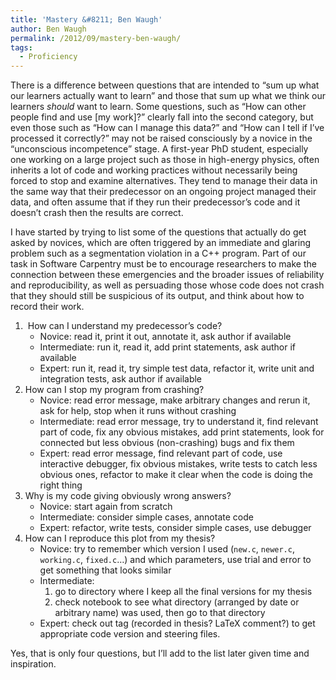 ```yaml
---
title: 'Mastery &#8211; Ben Waugh'
author: Ben Waugh
permalink: /2012/09/mastery-ben-waugh/
tags:
  - Proficiency
---
```

There is a difference between questions that are intended to &#8220;sum up what our learners actually want to learn&#8221; and those that sum up what we think our learners *should* want to learn. Some questions, such as &#8220;How can other people find and use [my work]?&#8221; clearly fall into the second category, but even those such as &#8220;How can I manage this data?&#8221; and &#8220;How can I tell if I’ve processed it correctly?&#8221; may not be raised consciously by a novice in the &#8220;unconscious incompetence&#8221; stage. A first-year PhD student, especially one working on a large project such as those in high-energy physics, often inherits a lot of code and working practices without necessarily being forced to stop and examine alternatives. They tend to manage their data in the same way that their predecessor on an ongoing project managed their data, and often assume that if they run their predecessor&#8217;s code and it doesn&#8217;t crash then the results are correct.

I have started by trying to list some of the questions that actually do get asked by novices, which are often triggered by an immediate and glaring problem such as a segmentation violation in a C++ program. Part of our task in Software Carpentry must be to encourage researchers to make the connection between these emergencies and the broader issues of reliability and reproducibility, as well as persuading those whose code does not crash that they should still be suspicious of its output, and think about how to record their work.

1.   How can I understand my predecessor&#8217;s code? 
    *   Novice: read it, print it out, annotate it, ask author if available
    *   Intermediate: run it, read it, add print statements, ask author if available
    *   Expert: run it, read it, try simple test data, refactor it, write unit and integration tests, ask author if available
2.  How can I stop my program from crashing? 
    *   Novice: read error message, make arbitrary changes and rerun it, ask for help, stop when it runs without crashing
    *   Intermediate: read error message, try to understand it, find relevant part of code, fix any obvious mistakes, add print statements, look for connected but less obvious (non-crashing) bugs and fix them
    *   Expert: read error message, find relevant part of code, use interactive debugger, fix obvious mistakes, write tests to catch less obvious ones, refactor to make it clear when the code is doing the right thing
3.  Why is my code giving obviously wrong answers? 
    *   Novice: start again from scratch
    *   Intermediate: consider simple cases, annotate code
    *   Expert: refactor, write tests, consider simple cases, use debugger
4.  How can I reproduce this plot from my thesis? 
    *   Novice: try to remember which version I used (`new.c`, `newer.c`, `working.c`, `fixed.c`&#8230;) and which parameters, use trial and error to get something that looks similar
    *   Intermediate: 
        1.  go to directory where I keep all the final versions for my thesis
        2.  check notebook to see what directory (arranged by date or arbitrary name) was used, then go to that directory
    *   Expert: check out tag (recorded in thesis? LaTeX comment?) to get appropriate code version and steering files.

Yes, that is only four questions, but I&#8217;ll add to the list later given time and inspiration.
